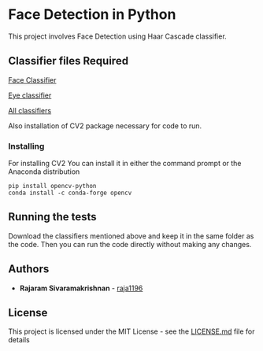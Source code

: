 # Face Detection in Python


This project involves Face Detection using Haar Cascade classifier.


## Classifier files Required
[Face Classifier](https://github.com/Itseez/opencv/blob/master/data/haarcascades/haarcascade_frontalface_default.xml)

[Eye classifier](https://github.com/Itseez/opencv/blob/master/data/haarcascades/haarcascade_eye.xml)

[All classifiers](https://github.com/Itseez/opencv/tree/master/data/haarcascades)

Also installation of CV2 package necessary for code to run.

### Installing

For installing CV2
You can install it in either the command prompt or the Anaconda distribution
```
pip install opencv-python
conda install -c conda-forge opencv
```
## Running the tests

Download the classifiers mentioned above and keep it in the same folder as the code. Then you can run the code directly without making any changes.

## Authors

* **Rajaram Sivaramakrishnan** - [raja1196](https://github.com/raja1196)

## License

This project is licensed under the MIT License - see the [LICENSE.md](LICENSE.md) file for details
